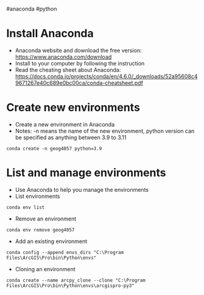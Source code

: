 #anaconda #python 
# Install Anaconda
- Anaconda website and download the free version: https://www.anaconda.com/download
- Install to your computer by following the instruction
- Read the cheating sheet about Anaconda: https://docs.conda.io/projects/conda/en/4.6.0/_downloads/52a95608c49671267e40c689e0bc00ca/conda-cheatsheet.pdf
# Create new environments
- Create a new environment in Anaconda
- Notes: -n means the name of the new environment, python version can be specified as anything between 3.9 to 3.11
```
conda create -n geog4057 python=3.9
```
# List and manage environments
- Use Anaconda to help you manage the environments
- List environments
```
conda env list
```
- Remove an environment
```
conda env remove geog4057
```
- Add an existing environment
```
conda config --append envs_dirs "C:\Program Files\ArcGIS\Pro\bin\Python\envs"
```
- Cloning an environment
```
conda create --name arcpy_clone --clone "C:\Program Files\ArcGIS\Pro\bin\Python\envs\arcgispro-py3"
```
